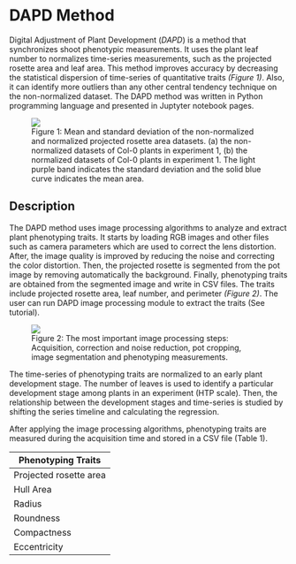 # DAPD Method
Digital Adjustment of Plant Development (_DAPD_) is a method that synchronizes shoot phenotypic measurements. It uses the plant leaf number to normalizes time-series measurements, such as the projected rosette area and leaf area. This method improves accuracy by decreasing the statistical dispersion of time-series of quantitative traits _(Figure 1)_. Also, it can identify more outliers than any other central tendency technique on the non-normalized dataset. The DAPD method was written in Python programming language and presented in Juptyter notebook pages.


<figure>
  <img src="https://github.com/diloc/DAPD_Normalization/blob/master/results_Col-0.jpg">
  <figcaption>
  Figure 1: Mean and standard deviation of the non-normalized and normalized projected rosette area datasets. (a) the non-normalized datasets of Col-0 plants in experiment 1, (b) the normalized datasets of Col-0 plants in experiment 1. The light purple band indicates the standard deviation and the solid blue curve indicates the mean area.
  </figcaption>
</figure>

## Description
The DAPD method uses image processing algorithms to analyze and extract plant phenotyping traits. It starts by loading RGB images and other files such as camera parameters which are used to correct the lens distortion. After, the image quality is improved by reducing the noise and correcting the color distortion. Then, the projected rosette is segmented from the pot image by removing automatically the background. Finally, phenotyping traits are obtained from the segmented image and write in CSV files. The traits include projected rosette area, leaf number, and perimeter _(Figure 2)_. The user can run DAPD image processing module to extract the traits (See tutorial).

<figure>
  <img src="https://github.com/diloc/DAPD_Normalization/blob/master/ImProcess_Steps.png">
  <figcaption>
  Figure 2: The most important image processing steps: Acquisition, correction and noise reduction, pot cropping, image segmentation and phenotyping measurements.
  </figcaption>
</figure>



The time-series of phenotyping traits are normalized to an early plant development stage. The number of leaves is used to identify a particular development stage among plants in an experiment (HTP scale). Then, the relationship between the development stages and time-series is studied by shifting the series timeline and calculating the regression.



After applying the image processing algorithms, phenotyping traits are measured during the acquisition time and stored in a CSV file (Table 1).

|Phenotyping Traits|
|----------|
|Projected rosette area|
|Hull Area|
|Radius|
|Roundness|
|Compactness|
|Eccentricity|

